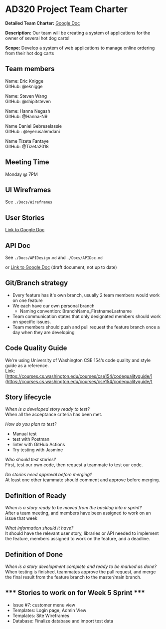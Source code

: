 # AD320 Project Team Charter

**Detailed Team Charter:** [Google Doc](https://docs.google.com/document/d/1iCR_MuiLv1O3_-gQJBNhowhfHmRuy_9hmVbJ5UsYkj8/edit?usp=sharing)

**Description:** Our team will be creating a system of applications for the owner of several hot dog carts!

**Scope:** Develop a system of web applications to manage online ordering from their hot dog carts

## Team members

Name: Eric Knigge  
GitHub: @eknigge

Name: Steven Wang  
GitHub: @shipitsteven

Name: Hanna Negash  
GitHub: @Hanna-N9

Name Daniel Gebreselassie  
GitHub : @eyerusalemdani

Name Tizeta Fantaye  
GitHub: @Tizeta2018

## Meeting Time

Monday @ 7PM

## UI Wireframes

See `./Docs/Wireframes`

## User Stories

[Link to Google Doc](https://docs.google.com/document/d/1ZGYg-S9JF52MNV1osi4Z2nr04yzhmEzZfHGVv7KX6kA/edit?usp=sharing)

## API Doc

See `./Docs/APIDesign.md` and `./Docs/APIDoc.md`  

or [Link to Google Doc](https://docs.google.com/document/d/1CaN3-iOnp0L78z6sgPUqt3vSqgkHQCK83G1e_anO4oQ/edit?usp=sharing) (draft document, not up to date)

## Git/Branch strategy  

- Every feature has it's own branch, usually 2 team members would work on one feature  
- We each have our own personal branch  
  - Naming convention: BranchName_FirstnameLastname  
- Team communication states that only designated members should work on specific issues.  
- Team members should push and pull request the feature branch once a day when they are developing  

## Code Quality Guide

We're using University of Washington CSE 154’s code quality and style guide as a reference.  
Link: [https://courses.cs.washington.edu/courses/cse154/codequalityguide/](https://courses.cs.washington.edu/courses/cse154/codequalityguide/)

## Story lifecycle

*When is a developed story ready to test?*  
When all the acceptance criteria has been met.

*How do you plan to test?*

- Manual test
- test with Postman
- linter with GitHub Actions
- Try testing with Jasmine

*Who should test stories?*  
First, test our own code, then request a teammate to test our code.  

*Do stories need approval before merging?*  
At least one other teammate should comment and approve before merging.  

## Definition of Ready

*When is a story ready to be moved from the backlog into a sprint?*  
After a team meeting, and members have been assigned to work on an issue that week

*What information should it have?*  
It should have the relevant user story, libraries or API needed to implement the feature, members assigned to work on the feature, and a deadline.

## Definition of Done

*When is a story development complete and ready to be marked as done?*  
When testing is finished, teammates approve the pull request, and merge the final result from the feature branch to the master/main branch.

## \*** Stories to work on for Week 5 Sprint \*\*\*

- Issue #7: customer menu view
- Templates: Login page, Admin View
- Templates: Site Wireframes
- Database: Finalize database and import test data
